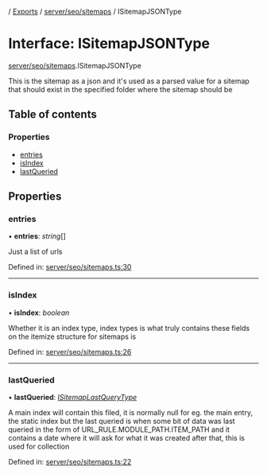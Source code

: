 [](../README.md) / [Exports](../modules.md) / [server/seo/sitemaps](../modules/server_seo_sitemaps.md) / ISitemapJSONType

# Interface: ISitemapJSONType

[server/seo/sitemaps](../modules/server_seo_sitemaps.md).ISitemapJSONType

This is the sitemap as a json and it's used as a parsed
value for a sitemap that should exist in the specified folder
where the sitemap should be

## Table of contents

### Properties

- [entries](server_seo_sitemaps.isitemapjsontype.md#entries)
- [isIndex](server_seo_sitemaps.isitemapjsontype.md#isindex)
- [lastQueried](server_seo_sitemaps.isitemapjsontype.md#lastqueried)

## Properties

### entries

• **entries**: *string*[]

Just a list of urls

Defined in: [server/seo/sitemaps.ts:30](https://github.com/onzag/itemize/blob/3efa2a4a/server/seo/sitemaps.ts#L30)

___

### isIndex

• **isIndex**: *boolean*

Whether it is an index type, index types is what truly contains these fields on the itemize structure for sitemaps is

Defined in: [server/seo/sitemaps.ts:26](https://github.com/onzag/itemize/blob/3efa2a4a/server/seo/sitemaps.ts#L26)

___

### lastQueried

• **lastQueried**: [*ISitemapLastQueryType*](server_seo_sitemaps.isitemaplastquerytype.md)

A main index will contain this filed, it is normally null for eg. the main entry, the static
index but the last queried is when some bit of data was last queried in the form of URL_RULE.MODULE_PATH.ITEM_PATH
and it contains a date where it will ask for what it was created after that, this is used for collection

Defined in: [server/seo/sitemaps.ts:22](https://github.com/onzag/itemize/blob/3efa2a4a/server/seo/sitemaps.ts#L22)
